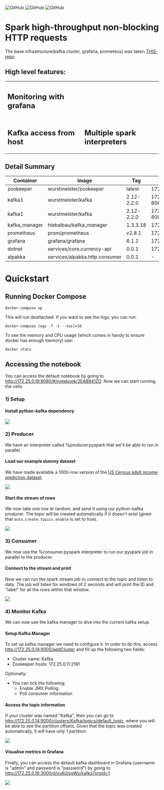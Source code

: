 ![GitHub](https://img.shields.io/badge/Release-PROD-green.svg)
![GitHub](https://img.shields.io/badge/Version-0.0.1-lightgrey.svg)
![GitHub](https://img.shields.io/badge/License-MIT-blue.svg)

# Spark high-throughput non-blocking HTTP requests

The base infrastructure(kafka cluster, grafana, prometeus) was taken [THIS-repo](https://github.com/EthicalML/kafka-spark-streaming-zeppelin-docker)

## High level features:

<table>
<tr>
<td style="width: 50%">
<h2>Monitoring with grafana</h2>
<img src="images/grafanakafka.jpg" alt="">
</td>
<td>
</td>
</tr>
<td style="width: 50%">
<h2>Kafka access from host</h2>
<img src="images/console.jpg" alt="">
</td>
<td style="width: 50%">
<h2>Multiple spark interpreters</h2>
<img src="images/sparkui.jpg" alt="">
</td>
</table>

## Detail Summary

| Container | Image | Tag | Accessible | 
|-|-|-|-|
| zookeeper | wurstmeister/zookeeper | latest | 172.25.0.11:2181 |
| kafka1 | wurstmeister/kafka | 2.12-2.2.0 | 172.25.0.12:9092 (port 8080 for JMX metrics) |
| kafka1 | wurstmeister/kafka | 2.12-2.2.0 | 172.25.0.13:9092 (port 8080 for JMX metrics) |
| kafka_manager | hlebalbau/kafka_manager | 1.3.3.18 | 172.25.0.14:9000 |
| prometheus | prom/prometheus | v2.8.1 | 172.25.0.15:9090 |
| grafana | grafana/grafana | 6.1.1 | 172.25.0.16:3000 |
| dotnet | services/core.currency-api | 0.0.1 | 172.25.0.16:9000/currency |
| alpakka | services/alpakka.http.consumer | 0.0.1 | - |

# Quickstart


## Running Docker Compose


```
docker-compose up
```

This will run deattached. If you want to see the logs, you can run:

```
docker-compose logs -f -t --tail=10
```

To see the memory and CPU usage (which comes in handy to ensure docker has enough memory) use:

```
docker stats
```

## Accessing the notebook

You can access the default notebook by going to http://172.25.0.19:8080/#/notebook/2EAB941ZD. Now we can start running the cells.

### 1) Setup

#### Install python-kafka dependency

![](images/zeppelin-1.jpg)

### 2) Producer

We have an interpreter called %producer.pyspark that we'll be able to run in parallel.

#### Load our example dummy dataset

We have made available a 1000-row version of the [US Census adult income prediction dataset](https://www.kaggle.com/johnolafenwa/us-census-data).

![](images/zeppelin-2.jpg)

#### Start the stream of rows

We now take one row at random, and send it using our python-kafka producer. The topic will be created automatically if it doesn't exist (given that `auto.create.topics.enable` is set to true).

![](images/zeppelin-3.jpg)

### 3) Consumer

We now use the %consumer.pyspark interpreter to run our pyspark job in parallel to the producer.

#### Connect to the stream and print

Now we can run the spark stream job to connect to the topic and listen to data. The job will listen for windows of 2 seconds and will print the ID and "label" for all the rows within that window.

![](images/zeppelin-4.jpg)

### 4) Monitor Kafka

We can now use the kafka manager to dive into the current kafka setup.

#### Setup Kafka Manager

To set up kafka manager we need to configure it. In order to do this, access http://172.25.0.14:9000/addCluster and fill up the following two fields:

* Cluster name: Kafka
* Zookeeper hosts: 172.25.0.11:2181

Optionally:
* You can tick the following;
    * Enable JMX Polling
    * Poll consumer information

#### Access the topic information

If your cluster was named "Kafka", then you can go to http://172.25.0.14:9000/clusters/Kafka/topics/default_topic, where you will be able to see the partition offsets. Given that the topic was created automatically, it will have only 1 partition.

![](images/zeppelin-4.jpg)

#### Visualise metrics in Grafana

Finally, you can access the default kafka dashboard in Grafana (username is "admin" and password is "password") by going to http://172.25.0.16:3000/d/xyAGlzgWz/kafka?orgId=1

![](images/grafanakafka.jpg)





